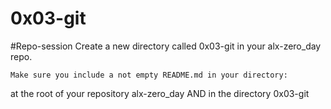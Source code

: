 # 0x03-git

#Repo-session
	Create a new directory called 0x03-git in your alx-zero_day repo.

	Make sure you include a not empty README.md in your directory:

at the root of your repository alx-zero_day
AND in the directory 0x03-git
